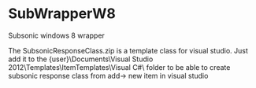 SubWrapperW8
============

Subsonic windows 8 wrapper

The SubsonicResponseClass.zip is a template class for visual studio.
Just add it to the {user}\Documents\Visual Studio 2012\Templates\ItemTemplates\Visual C#\ folder 
to be able to create subsonic response class from add-> new item in visual studio